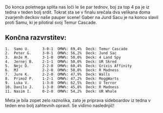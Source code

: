 Do konca poletnega splita nas loči le še par tednov, boj za top 4 pa je iz tedna v teden bolj srdit. Tokrat sta se v finalu srečala dva velikana doma zvarjenih deckov naše pauper scene! Gaber na Jund Sacu je na koncu slavil proti Samu, ki je pilotiral svoj Temur Cascade. 

## Končna razvrstitev:
```
1.  Samo U.      3-0-1  OMW%: 69,4%  Deck: Temur Cascade
2.  Peter G.     3-0-1  OMW%: 56,2%  Deck: Jund Sac
3.  Anže M.      3-1-0  OMW%: 50,0%  Deck: 4 Land Spy
4.  Jernej B.    2-1-1  OMW%: 50,0%  Deck: UR Skred
5.  Nejc D.      2-2-0  OMW%: 60,4%  Deck: Grixis Affinity
6.  MJ           2-2-0  OMW%: 50,0%  Deck: R Madness
7.  Jure K.      2-2-0  OMW%: 47,9%  Deck: Walls
8.  Primož P.    1-2-1  OMW%: 47,2%  Deck: MoggWarts
9.  Luka V.      1-3-0  OMW%: 62,5%  Deck: U Terror
10. Danilo J.    1-3-0  OMW%: 45,8%  Deck: R Madness
11. Nasim I.     0-2-0  OMW%: 54,2%  Deck: UR Whale
```

Meta je bila zopet zelo raznolika, zato je priprava sideboardov iz tedna v teden eno bolj zahtevnih opravil. Se vidimo naslednjič!